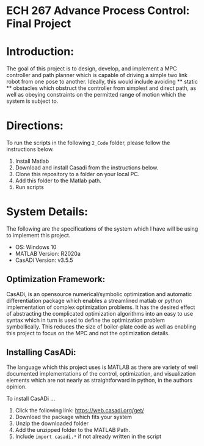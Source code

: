 # ECH 267 Advance Process Control: Final Project 

# Introduction: 

The goal of this project is to design, develop, and implement a MPC controller and path planner which is capable of driving a simple two link robot from one pose to another. Ideally, this would include avoiding ** static ** obstacles which obstruct the controller from simplest and direct path, as well as obeying constraints on the permitted range of motion which the system is subject to. 


# Directions: 

To run the scripts in the following `2_Code` folder, please follow the instructions below. 

1. Install Matlab 
2. Download and install Casadi from the instructions below. 
3. Clone this repository to a folder on your local PC. 
4. Add this folder to the Matlab path. 
5. Run scripts


# System Details: 
The following are the specifications of the system which I have will be using to implement this project. 

* OS: Windows 10 
* MATLAB Version: R2020a  
* CasADi Version: v3.5.5


## Optimization Framework: 

CasADi, is an opensource numerical/symbolic optimization and automatic differentiation package which enables a streamlined matlab or python implementation of complex optimization problems. It has the desired effect of abstracting the complicated optimization algorithms into an easy to use syntax which in turn is used to define the optimization problem symbollically. This reduces the size of boiler-plate code as well as enabling this project to focus on the MPC and not the optimization details. 

## Installing CasADi:

The language which this project uses is MATLAB as there are variety of well documented implementations of the control, optimization, and visualization elements which are not nearly as straightforward in python, in the authors opinion. 

To install CasADi ... 
1. Click the following link: https://web.casadi.org/get/
2. Download the package which fits your system 
3. Unzip the downloaded folder 
4. Add the unzipped folder to the MATLAB Path. 
5. Include `import casadi.*` if not already written in the script





